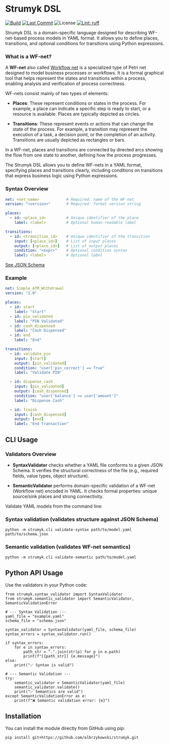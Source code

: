 # Strumyk DSL

[![Build](https://github.com/albrzykowski/strumyk/actions/workflows/tests.yaml/badge.svg)](https://github.com/albrzykowski/strumyk/actions/workflows/tests.yaml)
[![Last Commit](https://img.shields.io/github/last-commit/albrzykowski/strumyk)](https://github.com/albrzykowski/strumyk/commits/main)
![License](https://img.shields.io/github/license/albrzykowski/strumyk)
[![Lint: ruff](https://img.shields.io/badge/lint%20%3A-ruff-green)](https://github.com/albrzykowski/strumyk)


Strumyk DSL is a domain-specific language designed for describing WF-net-based process models in YAML format. It allows you to define places, transitions, and optional conditions for transitions using Python expressions.

### What is a WF-net?

A **WF-net** also called [Workflow net](https://en.wikipedia.org/wiki/Petri_net) is a specialized type of Petri net designed to model business processes or workflows. It is a formal graphical tool that helps represent the states and transitions within a process, enabling analysis and verification of process correctness.

WF-nets consist mainly of two types of elements:

- **Places**: These represent conditions or states in the process. For example, a place can indicate a specific step is ready to start, or a resource is available. Places are typically depicted as circles.

- **Transitions**: These represent events or actions that can change the state of the process. For example, a transition may represent the execution of a task, a decision point, or the completion of an activity. Transitions are usually depicted as rectangles or bars.

In a WF-net, places and transitions are connected by directed arcs showing the flow from one state to another, defining how the process progresses.

The Strumyk DSL allows you to define WF-nets in a YAML format, specifying places and transitions clearly, including conditions on transitions that express business logic using Python expressions.


### Syntax Overview

```yaml
net: <net_name>            # Required: name of the WF-net
version: "<version>"       # Required: format version string

places:
  - id: <place_id>         # Unique identifier of the place
    label: <label>         # Optional human-readable label

transitions:
  - id: <transition_id>    # Unique identifier of the transition
    input: [<place_id>]    # List of input places
    output: [<place_id>]   # List of output places
    condition: "<expr>"    # Optional condition syntax
    label: <label>         # Optional label
```

[See JSON Schema](https://github.com/albrzykowski/strumyk/blob/main/data/schema.json)
 

### Example

```yaml
net: Simple_ATM_Withdrawal
version: "1.0"

places:
  - id: start
    label: "Start"
  - id: pin_validated
    label: "PIN Validated"
  - id: cash_dispensed
    label: "Cash Dispensed"
  - id: end
    label: "End"

transitions:
  - id: validate_pin
    input: [start]
    output: [pin_validated]
    condition: "user['pin_correct'] == True"
    label: "Validate PIN"

  - id: dispense_cash
    input: [pin_validated]
    output: [cash_dispensed]
    condition: "user['balance'] >= user['amount']"
    label: "Dispense Cash"

  - id: finish
    input: [cash_dispensed]
    output: [end]
    label: "End Transaction"
```

## CLI Usage

### Validators Overview

- **SyntaxValidator** checks whether a YAML file conforms to a given JSON Schema. It verifies the structural correctness of the file (e.g., required fields, value types, object structure).

- **SemanticValidator** performs domain-specific validation of a WF-net (Workflow net) encoded in YAML. It checks formal properties: unique source/sink places and strong connectivity.

Validate YAML models from the command line:

### Syntax validation (validates structure against JSON Schema)
`python -m strumyk.cli validate-syntax path/to/model.yaml path/to/schema.json`

### Semantic validation (validates WF-net semantics)
`python -m strumyk.cli validate-semantic path/to/model.yaml`

## Python API Usage

Use the validators in your Python code:

```
from strumyk.syntax_validator import SyntaxValidator
from strumyk.semantic_validator import SemanticValidator, SemanticValidationError

# --- Syntax Validation ---
yaml_file = "example.yaml"
schema_file = "schema.json"

syntax_validator = SyntaxValidator(yaml_file, schema_file)
syntax_errors = syntax_validator.run()

if syntax_errors:
    for e in syntax_errors:
        path_str = ".".join(str(p) for p in e.path)
        print(f"[{path_str}] {e.message}")
else:
    print("✅ Syntax is valid")

# --- Semantic Validation ---
try:
    semantic_validator = SemanticValidator(yaml_file)
    semantic_validator.validate()
    print("✅ Semantics are valid")
except SemanticValidationError as e:
    print(f"❌ Semantic validation error: {e}")
```

## Installation

You can install the module directly from GitHub using pip:

`pip install git+https://github.com/albrzykowski/strumyk.git`